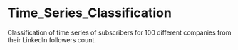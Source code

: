 # Time_Series_Classification
Classification of time series of subscribers for 100 different companies from their LinkedIn followers count. 
